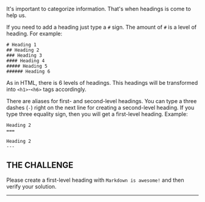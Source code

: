 It's important to categorize information. That's when headings is come to help us.

If you need to add a heading just type a `#` sign. The amount of `#` is a level of heading. For example:

    # Heading 1
    ## Heading 2
    ### Heading 3
    #### Heading 4
    ##### Heading 5
    ###### Heading 6

As in HTML, there is 6 levels of headings. This headings will be transformed into `<h1>`-`<h6>` tags accordingly.

There are aliases for first- and second-level headings. You can type a three dashes (`-`) right on the next line for creating a second-level heading. If you type three equality sign, then you will get a first-level heading. Example:

    Heading 2
    ===

    Heading 2
    ---

## THE CHALLENGE

Please create a first-level heading with `Markdown is awesome!` and then verify your solution.

---
